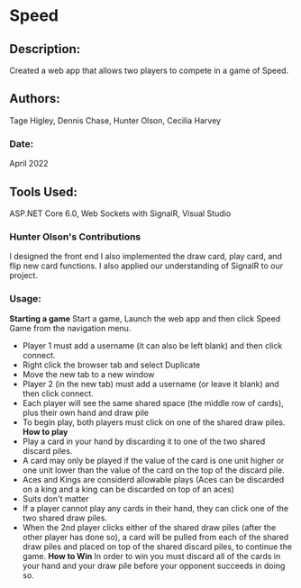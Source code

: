 # Speed
## Description: 
Created a web app that allows two players to compete in a game of Speed. 
## Authors: 
Tage Higley,
Dennis Chase,
Hunter Olson,
Cecilia Harvey
### Date: 
April 2022
## Tools Used:
ASP.NET Core 6.0,
Web Sockets with SignalR,
Visual Studio
### Hunter Olson's Contributions
I designed the front end
I also implemented the draw card, play card, and flip new card functions.
I also applied our understanding of SignalR to our project.
### Usage:
**Starting a game**
Start a game, Launch the web app and then click Speed Game from the navigation menu. 
- Player 1 must add a username (it can also be left blank) and then click connect.
- Right click the browser tab and select Duplicate
- Move the new tab to a new window
- Player 2 (in the new tab) must add a username (or leave it blank) and then click connect. 
- Each player will see the same shared space (the middle row of cards), plus their own hand and draw pile
- To begin play, both players must click on one of the shared draw piles. 
**How to play**
- Play a card in your hand by discarding it to one of the two shared discard piles. 
- A card may only be played if the value of the card is one unit higher or one unit lower than the value of the card on the top of the discard pile. 
- Aces and Kings are considerd allowable plays (Aces can be discarded on a king and a king can be discarded on top of an aces)
- Suits don't matter
- If a player cannot play any cards in their hand, they can click one of the two shared draw piles. 
- When the 2nd player clicks either of the shared draw piles (after the other player has done so), a card will be pulled from each of the shared draw piles and placed on top of the shared discard piles, to continue the game. 
**How to Win**
In order to win you must discard all of the cards in your hand and your draw pile before your opponent succeeds in doing so.
